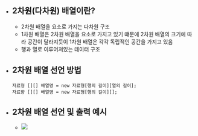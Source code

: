 
- ## 2차원(다차원) 배열이란?
	- 2차원 배열을 요소로 가지는 다차원 구조
	- 1차원 배열은 2차원 배열을 요소로 가지고 있기 떄문에 2차원 배열의 크기에 따라 공간이 달라지듯이 1차원 배열은 각각 독립적인 공간을 가지고 있음
	- 행과 열로 이루어져있는 데이터 구조

- ## 2차원 배열 선언 방법
	~~~
	자료형 [][] 배열명 = new 자료형[행의 길이][열의 길이]; 
	자료향 [][] 배열명 = new 자료형[행의 길이][];
	~~~

- ## 2차원 배열 선언 및 출력 예시
	- ![](https://i.imgur.com/Um6PFiB.png)
